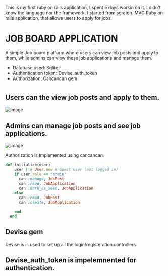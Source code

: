  This is my first ruby on rails application, I spent 5 days workin on it. I didn't know the language nor the framework, I started from scratch.
 MVC Ruby on rails application, that allows users to apply for jobs.

# JOB BOARD APPLICATION
A simple Job board platform where users can view job posts and apply to them, while admins can view these job applications and manage them.

+ Database used: Sqlite
+ Authentication token: Devise_auth_token
+ Authorization: Cancancan gem

#

## Users can the view job posts and apply to them.
![image](https://github.com/wasfo/Job-Board/assets/92058819/eca7ccb0-dfc3-4f0c-b829-030e3284714c)

## Admins can manage job posts and see job applications.

![image](https://github.com/wasfo/Job-Board/assets/92058819/5f26974d-7687-4726-841f-89a832520212)

Authorization is Implemented using cancancan.
```ruby
def initialize(user)
    user ||= User.new # Guest user (not logged in)
    if user.role == "admin"
      can :manage, JobPost
      can :read, JobApplication
      can :mark_as_seen, JobApplication
    else
      can :read, JobPost
      can :create, JobApplication

    end
  end
```

## Devise gem 
Devise is is used to set up all the login/registeration controllers.

## Devise_auth_token is impelemnented for authentication.






